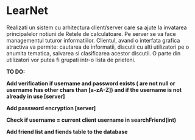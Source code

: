 # LearNet

Realizati un sistem cu arhitectura client/server care sa ajute la invatarea principalelor notiuni de Retele de calculatoare. Pe server se va face managementul tuturor informatiilor. Clientul, avand o interfata grafica atractiva va permite: cautarea de informatii, discutii cu alti utilizatori pe o anumita tematica, salvarea si clasificarea acestor discutii. O parte din utilizatori vor putea fi grupati intr-o lista de prieteni.

**TO DO:**

**Add verification if username and password exists ( are not null or username has other chars than [a-zA-Z]) and if the username is not already in use \[server\]**

**Add password encryption \[server\]**

**Check if username = current client username in searchFriend(int)**

**Add friend list and fiends table to the database**

